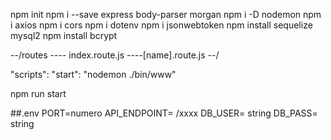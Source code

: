 npm init
npm i --save express body-parser morgan
npm i -D nodemon
npm i axios
npm i cors
npm i dotenv
npm i jsonwebtoken
npm install sequelize mysql2
npm install bcrypt

--/routes
---- index.route.js
----[name].route.js
--/

"scripts":
"start": "nodemon ./bin/www"

npm run start

##.env
PORT=numero
API_ENDPOINT= /xxxx
DB_USER= string
DB_PASS= string
